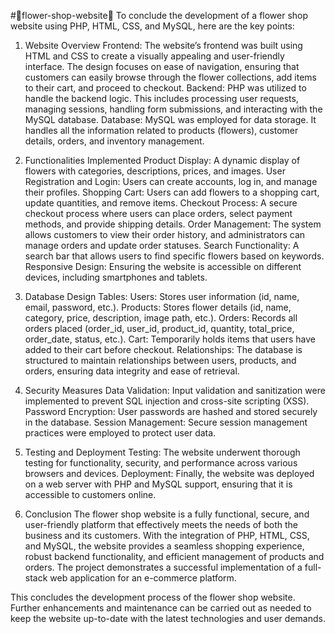 #🌺flower-shop-website💐
To conclude the development of a flower shop website using PHP, HTML, CSS, and MySQL, here are the key points:

1. Website Overview
Frontend: The website’s frontend was built using HTML and CSS to create a visually appealing and user-friendly interface. The design focuses on ease of navigation, ensuring that customers can easily browse through the flower collections, add items to their cart, and proceed to checkout.
Backend: PHP was utilized to handle the backend logic. This includes processing user requests, managing sessions, handling form submissions, and interacting with the MySQL database.
Database: MySQL was employed for data storage. It handles all the information related to products (flowers), customer details, orders, and inventory management.
2. Functionalities Implemented
Product Display: A dynamic display of flowers with categories, descriptions, prices, and images.
User Registration and Login: Users can create accounts, log in, and manage their profiles.
Shopping Cart: Users can add flowers to a shopping cart, update quantities, and remove items.
Checkout Process: A secure checkout process where users can place orders, select payment methods, and provide shipping details.
Order Management: The system allows customers to view their order history, and administrators can manage orders and update order statuses.
Search Functionality: A search bar that allows users to find specific flowers based on keywords.
Responsive Design: Ensuring the website is accessible on different devices, including smartphones and tablets.
3. Database Design
Tables:
Users: Stores user information (id, name, email, password, etc.).
Products: Stores flower details (id, name, category, price, description, image path, etc.).
Orders: Records all orders placed (order_id, user_id, product_id, quantity, total_price, order_date, status, etc.).
Cart: Temporarily holds items that users have added to their cart before checkout.
Relationships: The database is structured to maintain relationships between users, products, and orders, ensuring data integrity and ease of retrieval.
4. Security Measures
Data Validation: Input validation and sanitization were implemented to prevent SQL injection and cross-site scripting (XSS).
Password Encryption: User passwords are hashed and stored securely in the database.
Session Management: Secure session management practices were employed to protect user data.
5. Testing and Deployment
Testing: The website underwent thorough testing for functionality, security, and performance across various browsers and devices.
Deployment: Finally, the website was deployed on a web server with PHP and MySQL support, ensuring that it is accessible to customers online.

7. Conclusion
The flower shop website is a fully functional, secure, and user-friendly platform that effectively meets the needs of both the business and its customers. With the integration of PHP, HTML, CSS, and MySQL, the website provides a seamless shopping experience, robust backend functionality, and efficient management of products and orders. The project demonstrates a successful implementation of a full-stack web application for an e-commerce platform.

This concludes the development process of the flower shop website. Further enhancements and maintenance can be carried out as needed to keep the website up-to-date with the latest technologies and user demands.

